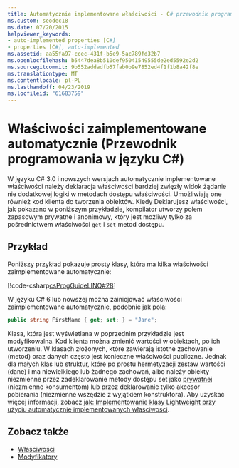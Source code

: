 ```yaml
---
title: Automatycznie implementowane właściwości - C# przewodnik programowania
ms.custom: seodec18
ms.date: 07/20/2015
helpviewer_keywords:
- auto-implemented properties [C#]
- properties [C#], auto-implemented
ms.assetid: aa55fa97-ccec-431f-b5e9-5ac789fd32b7
ms.openlocfilehash: b5447dea8b510def95041549555de2ed5592e2d2
ms.sourcegitcommit: 9b552addadfb57fab0b9e7852ed4f1f1b8a42f8e
ms.translationtype: MT
ms.contentlocale: pl-PL
ms.lasthandoff: 04/23/2019
ms.locfileid: "61683759"
---
```

# <a name="auto-implemented-properties-c-programming-guide"></a>Właściwości zaimplementowane automatycznie (Przewodnik programowania w języku C#)
W języku C# 3.0 i nowszych wersjach automatycznie implementowane właściwości należy deklaracja właściwości bardziej zwięzły widok żądanie nie dodatkowej logiki w metodach dostępu właściwości. Umożliwiają one również kod klienta do tworzenia obiektów. Kiedy Deklarujesz właściwości, jak pokazano w poniższym przykładzie, kompilator utworzy polem zapasowym prywatne i anonimowy, który jest możliwy tylko za pośrednictwem właściwości `get` i `set` metod dostępu.  
  
## <a name="example"></a>Przykład  
 Poniższy przykład pokazuje prosty klasy, która ma kilka właściwości zaimplementowane automatycznie:  
  
 [!code-csharp[csProgGuideLINQ#28](~/samples/snippets/csharp/VS_Snippets_VBCSharp/csProgGuideLINQ/CS/csRef30LangFeatures_2.cs#28)]  
  
 W języku C# 6 lub nowszej można zainicjować właściwości zaimplementowane automatycznie, podobnie jak pola:  
  
```csharp  
public string FirstName { get; set; } = "Jane";  
```  
  
 Klasa, która jest wyświetlana w poprzednim przykładzie jest modyfikowalna. Kod klienta można zmienić wartości w obiektach, po ich utworzeniu. W klasach złożonych, które zawierają istotne zachowanie (metod) oraz danych często jest konieczne właściwości publiczne. Jednak dla małych klas lub struktur, które po prostu hermetyzacji zestaw wartości (dane) i ma niewielkiego lub żadnego zachowań, albo należy obiekty niezmienne przez zadeklarowanie metody dostępu set jako [prywatnej](../../../csharp/language-reference/keywords/private.md) (niezmienne konsumentom) lub przez deklarowanie tylko akcesor pobierania (niezmienne wszędzie z wyjątkiem konstruktora).  Aby uzyskać więcej informacji, zobacz [jak: Implementowanie klasy Lightweight przy użyciu automatycznie implementowanych właściwości](../../../csharp/programming-guide/classes-and-structs/how-to-implement-a-lightweight-class-with-auto-implemented-properties.md).  
  
## <a name="see-also"></a>Zobacz także

- [Właściwości](../../../csharp/programming-guide/classes-and-structs/properties.md)
- [Modyfikatory](../../../csharp/language-reference/keywords/modifiers.md)
